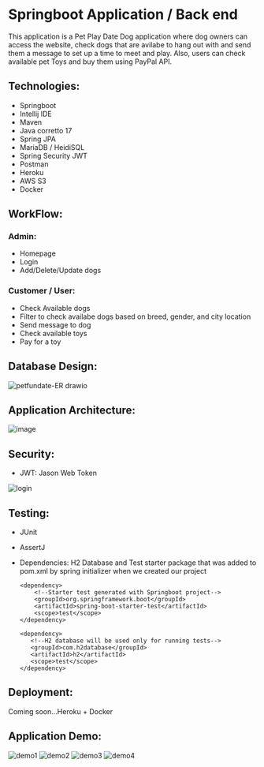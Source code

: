 # Springboot Application / Back end

This application is a Pet Play Date Dog application where dog owners can access the website, check dogs that are avilabe to hang out with and send them a message to set up a time to meet and play. Also, users can check available pet Toys and buy them using PayPal API. 

## Technologies:

* Springboot
* Intellij IDE
* Maven
* Java corretto 17
* Spring JPA
* MariaDB / HeidiSQL
* Spring Security JWT
* Postman
* Heroku
* AWS S3
* Docker

## WorkFlow:

### Admin:
* Homepage
* Login 
* Add/Delete/Update dogs

### Customer / User:
* Check Available dogs
* Filter to check availabe dogs based on breed, gender, and city location
* Send message to dog
* Check available toys
* Pay for a toy

## Database Design:

![petfundate-ER drawio](https://user-images.githubusercontent.com/56841959/177400360-8bf0b619-d9a7-423d-8554-e99470172e83.png)

## Application Architecture:

![image](https://user-images.githubusercontent.com/56841959/177400969-3d6bf54d-ad83-4c35-b11d-7b4fa86ee927.png)


## Security:
* JWT: Jason Web Token 

![login](https://user-images.githubusercontent.com/56841959/177439994-5c2c0b24-3965-4edc-b942-b5c9266049a2.JPG)
                           

## Testing:
* JUnit 
* AssertJ
* Dependencies: H2 Database and Test starter package that was added to pom.xml by spring initializer when we created our project
      
      <dependency>
          <!--Starter test generated with Springboot project-->
          <groupId>org.springframework.boot</groupId>
          <artifactId>spring-boot-starter-test</artifactId>
          <scope>test</scope>
      </dependency>

      <dependency>
         <!--H2 database will be used only for running tests-->
         <groupId>com.h2database</groupId>
         <artifactId>h2</artifactId>
         <scope>test</scope>
      </dependency>
      
## Deployment:
Coming soon...Heroku + Docker

## Application Demo:

![demo1](https://user-images.githubusercontent.com/56841959/177441075-4fd582ee-7352-43aa-b167-86d6dc660d20.JPG)
![demo2](https://user-images.githubusercontent.com/56841959/177440858-6c84269a-6d7c-447e-a454-ad3907073e0d.JPG)
![demo3](https://user-images.githubusercontent.com/56841959/177441288-9554650d-0704-4777-a58a-5b76840acd64.JPG)
![demo4](https://user-images.githubusercontent.com/56841959/177441302-82ca2bd1-1e02-46b2-bcab-d6918d89344c.JPG)

